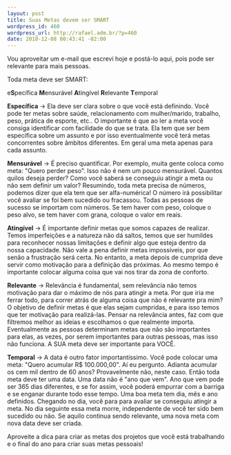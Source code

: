 ```yaml
--- 
layout: post
title: Suas Metas devem ser SMART
wordpress_id: 460
wordpress_url: http://rafael.adm.br/?p=460
date: 2010-12-08 00:43:41 -02:00
---
```

Vou aproveitar um e-mail que escrevi hoje e postá-lo aqui, pois pode ser relevante para mais pessoas.

Toda meta deve ser SMART:

e<strong>S</strong>pecífica
<strong>M</strong>ensurável
<strong>A</strong>tingível
<strong>R</strong>elevante
<strong>T</strong>emporal

<strong>Específica</strong> -&gt; Ela deve ser clara sobre o que você está definindo. Você pode ter metas sobre saúde, relacionamento com mulher/marido, trabalho, peso, prática de esporte, etc.. O importante é que ao ler a meta você consiga identificar com facilidade do que se trata. Ela tem que ser bem específica sobre um assunto e por isso eventualmente você terá metas concorrentes sobre âmbitos diferentes. Em geral uma meta apenas para cada assunto.

<strong>Mensurável</strong> -&gt; É preciso quantificar. Por exemplo, muita gente coloca como meta: "Quero perder peso". Isso não é nem um pouco mensurável. Quantos quilos deseja perder? Como você saberá se conseguiu atingir a meta ou não sem definir um valor? Resumindo, toda meta precisa de números, podemos dizer que ela tem que ser alfa-numérica! O número irá possibilitar você avaliar se foi bem sucedido ou fracassou. Todas as pessoas de sucesso se importam com números. Se tem haver com peso, coloque o peso alvo, se tem haver com grana, coloque o valor em reais.

<strong>Atingível</strong> -&gt; É importante definir metas que somos capazes de realizar. Temos imperfeições e a natureza não dá saltos, temos que ser humildes para reconhecer nossas limitações e definir algo que esteja dentro da nossa capacidade. Não vale a pena definir metas impossíveis, por que senão a frustração será certa. No entanto, a meta depois de cumprida deve servir como motivação para a definição das próximas. Ao mesmo tempo é importante colocar alguma coisa que vai nos tirar da zona de conforto.

<strong>Relevante</strong> -&gt; Relevância é fundamental, sem relevância não temos motivação para dar o máximo de nós para atingir a meta. Por que iria me ferrar todo, para correr atrás de alguma coisa que não é relevante pra mim? O objetivo de definir metas é que elas sejam cumpridas, e para isso temos que ter motivação para realizá-las. Pensar na relevância antes, faz com que filtremos melhor as ideias e escolhamos o que realmente importa. Eventualmente as pessoas determinam metas que não são importantes para elas, as vezes, por serem importantes para outras pessoas, mas isso não funciona. A SUA meta deve ser importante para VOCÊ.

<strong>Temporal</strong> -&gt; A data é outro fator importantíssimo. Você pode colocar uma meta: "Quero acumular R$ 100.000,00". Aí eu pergunto. Adianta acumular os cem mil dentro de 60 anos? Provavelmente não, neste caso. Então toda meta deve ter uma data. Uma data não é "ano que vem". Ano que vem pode ser 365 dias diferentes, e se for assim, você poderá empurrar com a barriga e se enganar durante todo esse tempo. Uma boa meta tem dia, mês e ano definidos. Chegando no dia, você para para avaliar se conseguiu atingir a meta. No dia seguinte essa meta morre, independente de você ter sido bem sucedido ou não. Se aquilo continua sendo relevante, uma nova meta com nova data deve ser criada.

Aproveite a dica para criar as metas dos projetos que você está trabalhando e o final do ano para criar suas metas pessoais!
